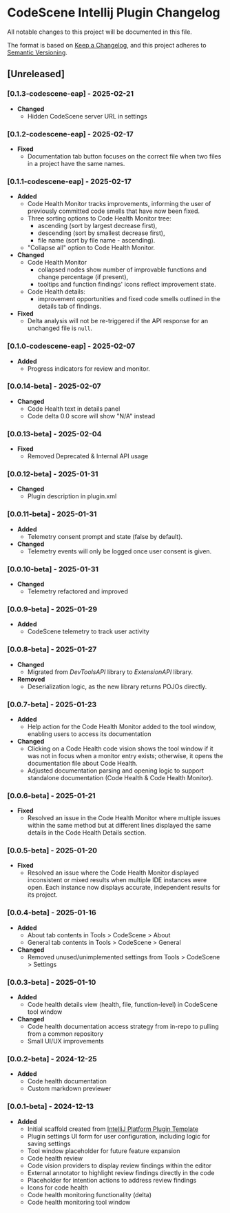 # CodeScene Intellij Plugin Changelog

All notable changes to this project will be documented in this file.

The format is based on [Keep a Changelog](https://keepachangelog.com/en/1.1.0/),
and this project adheres to [Semantic Versioning](https://semver.org/spec/v2.0.0.html).

## [Unreleased]

### [0.1.3-codescene-eap] - 2025-02-21
- **Changed**
  - Hidden CodeScene server URL in settings

### [0.1.2-codescene-eap] - 2025-02-17
- **Fixed**
  - Documentation tab button focuses on the correct file when two files in a project have the same names.

### [0.1.1-codescene-eap] - 2025-02-17
- **Added**
  - Code Health Monitor tracks improvements, informing the user of previously committed code smells that have now been fixed.
  - Three sorting options to Code Health Monitor tree:
    - ascending (sort by largest decrease first),
    - descending (sort by smallest decrease first),
    - file name (sort by file name - ascending).
  - "Collapse all" option to Code Health Monitor.
- **Changed**
  - Code Health Monitor
    - collapsed nodes show number of improvable functions and change percentage (if present),
    - tooltips and function findings' icons reflect improvement state.
  - Code Health details:
    - improvement opportunities and fixed code smells outlined in the details tab of findings.
- **Fixed**
  - Delta analysis will not be re-triggered if the API response for an unchanged file is `null`.

### [0.1.0-codescene-eap] - 2025-02-07
- **Added**
  - Progress indicators for review and monitor.

### [0.0.14-beta] - 2025-02-07
- **Changed**
  - Code Health text in details panel
  - Code delta 0.0 score will show "N/A" instead

### [0.0.13-beta] - 2025-02-04
- **Fixed**
  - Removed Deprecated & Internal API usage

### [0.0.12-beta] - 2025-01-31
- **Changed**
  - Plugin description in plugin.xml

### [0.0.11-beta] - 2025-01-31
- **Added**
  - Telemetry consent prompt and state (false by default).
- **Changed**
  - Telemetry events will only be logged once user consent is given.

### [0.0.10-beta] - 2025-01-31
- **Changed**
  - Telemetry refactored and improved

### [0.0.9-beta] - 2025-01-29
- **Added**
  - CodeScene telemetry to track user activity

### [0.0.8-beta] - 2025-01-27
- **Changed**
  - Migrated from *DevToolsAPI* library to *ExtensionAPI* library.
- **Removed**
  - Deserialization logic, as the new library returns POJOs directly.

### [0.0.7-beta] - 2025-01-23
- **Added**
  - Help action for the Code Health Monitor added to the tool window, enabling users to access its documentation
- **Changed**
  - Clicking on a Code Health code vision shows the tool window if it was not in focus when a monitor entry exists; otherwise, it opens the documentation file about Code Health. 
  - Adjusted documentation parsing and opening logic to support standalone documentation (Code Health & Code Health Monitor).

### [0.0.6-beta] - 2025-01-21
- **Fixed**
  - Resolved an issue in the Code Health Monitor where multiple issues within the same method but at different lines displayed the same details in the Code Health Details section.

### [0.0.5-beta] - 2025-01-20
- **Fixed**
  - Resolved an issue where the Code Health Monitor displayed inconsistent or mixed results when multiple IDE instances were open. Each instance now displays accurate, independent results for its project.

### [0.0.4-beta] - 2025-01-16
- **Added**
  - About tab contents in Tools > CodeScene > About
  - General tab contents in Tools > CodeScene > General
- **Changed**
  - Removed unused/unimplemented settings from Tools > CodeScene > Settings

### [0.0.3-beta] - 2025-01-10
- **Added**
  - Code health details view (health, file, function-level) in CodeScene tool window
- **Changed**
  - Code health documentation access strategy from in-repo to pulling from a common repository
  - Small UI/UX improvements

### [0.0.2-beta] - 2024-12-25
- **Added**
  - Code health documentation
  - Custom markdown previewer

### [0.0.1-beta] - 2024-12-13
- **Added**
  - Initial scaffold created from [IntelliJ Platform Plugin Template](https://github.com/JetBrains/intellij-platform-plugin-template)
  - Plugin settings UI form for user configuration, including logic for saving settings
  - Tool window placeholder for future feature expansion
  - Code health review
  - Code vision providers to display review findings within the editor
  - External annotator to highlight review findings directly in the code
  - Placeholder for intention actions to address review findings
  - Icons for code health
  - Code health monitoring functionality (delta)
  - Code health monitoring tool window